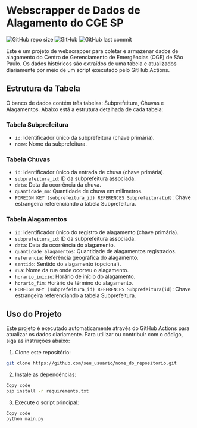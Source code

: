 # Webscrapper de Dados de Alagamento do CGE SP

![GitHub repo size](https://img.shields.io/github/repo-size/FabricioNL/web-scrapper-cge)
![GitHub](https://img.shields.io/github/license/FabricioNL/web-scrapper-cge)
![GitHub last commit](https://img.shields.io/github/last-commit/FabricioNL/web-scrapper-cge)

Este é um projeto de webscrapper para coletar e armazenar dados de alagamento do Centro de Gerenciamento de Emergências (CGE) de São Paulo. Os dados históricos são extraídos de uma tabela e atualizados diariamente por meio de um script executado pelo GitHub Actions.

## Estrutura da Tabela

O banco de dados contém três tabelas: Subprefeitura, Chuvas e Alagamentos. Abaixo está a estrutura detalhada de cada tabela:

### Tabela Subprefeitura

- `id`: Identificador único da subprefeitura (chave primária).
- `nome`: Nome da subprefeitura.

### Tabela Chuvas

- `id`: Identificador único da entrada de chuva (chave primária).
- `subprefeitura_id`: ID da subprefeitura associada.
- `data`: Data da ocorrência da chuva.
- `quantidade_mm`: Quantidade de chuva em milímetros.
- `FOREIGN KEY (subprefeitura_id) REFERENCES Subprefeitura(id)`: Chave estrangeira referenciando a tabela Subprefeitura.

### Tabela Alagamentos

- `id`: Identificador único do registro de alagamento (chave primária).
- `subprefeitura_id`: ID da subprefeitura associada.
- `data`: Data da ocorrência do alagamento.
- `quantidade_alagamentos`: Quantidade de alagamentos registrados.
- `referencia`: Referência geográfica do alagamento.
- `sentido`: Sentido do alagamento (opcional).
- `rua`: Nome da rua onde ocorreu o alagamento.
- `horario_inicio`: Horário de início do alagamento.
- `horario_fim`: Horário de término do alagamento.
- `FOREIGN KEY (subprefeitura_id) REFERENCES Subprefeitura(id)`: Chave estrangeira referenciando a tabela Subprefeitura.

## Uso do Projeto

Este projeto é executado automaticamente através do GitHub Actions para atualizar os dados diariamente. Para utilizar ou contribuir com o código, siga as instruções abaixo:

1. Clone este repositório:

```bash
git clone https://github.com/seu_usuario/nome_do_repositorio.git
```

2. Instale as dependências:

```bash
Copy code
pip install -r requirements.txt
```

3. Execute o script principal:
```bash
Copy code
python main.py
```
